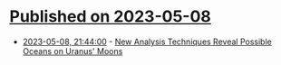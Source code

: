 # [Published on 2023-05-08](index.md)

* [2023-05-08, 21:44:00](https://soylentnews.org/article.pl?sid=23/05/08/0147226&from=rss) - [New Analysis Techniques Reveal Possible Oceans on Uranus' Moons](https://soylentnews.org/article.pl?sid=23/05/08/0147226&from=rss)
